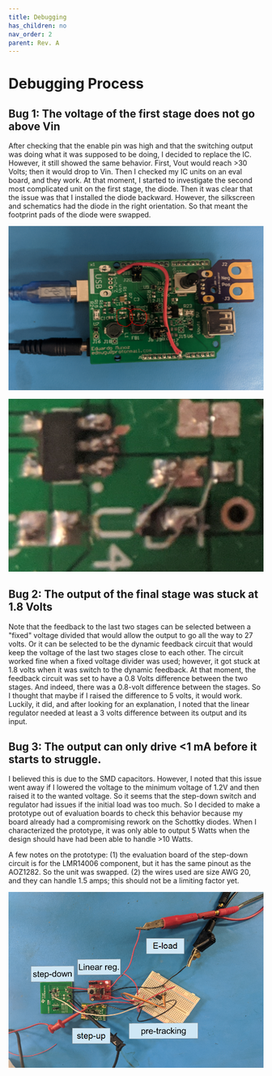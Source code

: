 ```yaml
---
title: Debugging
has_children: no
nav_order: 2
parent: Rev. A
---
```




# Debugging Process
## Bug 1: The voltage of the first stage does not go above Vin
After checking that the enable pin was high and that the switching output was doing what it was supposed to be doing, I decided to replace the IC. However, it still showed the same behavior. First, Vout would reach >30 Volts; then it would drop to Vin. Then I checked my IC units on an eval board, and they work. At that moment, I started to investigate the second most complicated unit on the first stage, the diode. Then it was clear that the issue was that I installed the diode backward. However, the silkscreen and schematics had the diode in the right orientation. So that meant the footprint pads of the diode were swapped.

![board bring up](https://raw.githubusercontent.com/edmugu/arduino_adjustable_power_supply/master/documentation/snippets/picture%20of%20bringup.PNG  "board bring up")

![diode zoomed](https://raw.githubusercontent.com/edmugu/arduino_adjustable_power_supply/master/documentation/snippets/diode_zoomed.PNG  "diode zoomed")



## Bug 2: The output of the final stage was stuck at 1.8 Volts
Note that the feedback to the last two stages can be selected between a "fixed" voltage divided that would allow the output to go all the way to 27 volts. Or it can be selected to be the dynamic feedback circuit that would keep the voltage of the last two stages close to each other. The circuit worked fine when a fixed voltage divider was used; however, it got stuck at 1.8 volts when it was switch to the dynamic feedback. At that moment, the feedback circuit was set to have a 0.8 Volts difference between the two stages. And indeed, there was a 0.8-volt difference between the stages. So I thought that maybe if I raised the difference to 5 volts, it would work. Luckily, it did, and after looking for an explanation, I noted that the linear regulator needed at least a 3 volts difference between its output and its input. 
	
## Bug 3: The output can only drive <1 mA before it starts to struggle. 
I believed this is due to the SMD capacitors. However, I noted that this issue went away if I lowered the voltage to the minimum voltage of 1.2V and then raised it to the wanted voltage. So it seems that the step-down switch and regulator had issues if the initial load was too much. So I decided to make a prototype out of evaluation boards to check this behavior because my board already had a compromising rework on the Schottky diodes. When I characterized the prototype, it was only able to output 5 Watts when the design should have had been able to handle >10 Watts. 

A few notes on the prototype: 
	(1) the evaluation board of the step-down circuit is for the LMR14006 component, but it has the same pinout as the AOZ1282. So the unit was swapped.
	(2) the wires used are size AWG 20, and they can handle 1.5 amps; this should not be a limiting factor yet.
	
![prototype out of eval boards](https://raw.githubusercontent.com/edmugu/arduino_adjustable_power_supply/master/documentation/snippets/debugging.PNG  "prototype out of eval boards")

